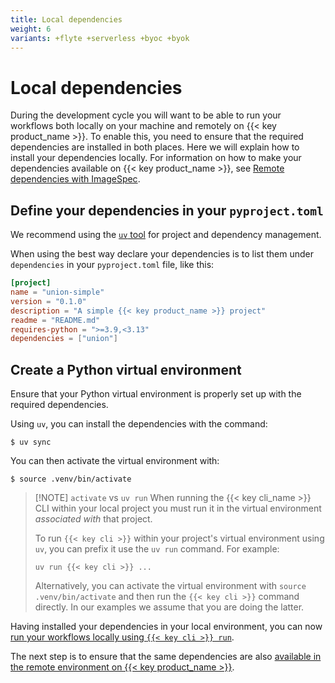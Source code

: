 ```yaml
---
title: Local dependencies
weight: 6
variants: +flyte +serverless +byoc +byok
---
```


# Local dependencies

During the development cycle you will want to be able to run your workflows both locally on your machine and remotely on {{< key product_name >}}.
To enable this, you need to ensure that the required dependencies are installed in both places.
Here we will explain how to install your dependencies locally.
For information on how to make your dependencies available on {{< key product_name >}}, see [Remote dependencies with ImageSpec](./remote-dependencies-with-image-spec.md).

## Define your dependencies in your `pyproject.toml`

We recommend using the [`uv` tool](https://docs.astral.sh/uv/) for project and dependency management.

When using the best way declare your dependencies is to list them under `dependencies` in your `pyproject.toml` file, like this:

```toml
[project]
name = "union-simple"
version = "0.1.0"
description = "A simple {{< key product_name >}} project"
readme = "README.md"
requires-python = ">=3.9,<3.13"
dependencies = ["union"]
```

## Create a Python virtual environment

Ensure that your Python virtual environment is properly set up with the required dependencies.

Using `uv`, you can install the dependencies with the command:

```shell
$ uv sync
```

You can then activate the virtual environment with:

```shell
$ source .venv/bin/activate
```

> [!NOTE] `activate` vs `uv run`
> When running the {{< key cli_name >}} CLI within your local project you must run it in the virtual environment _associated with_ that project.
>
> To run `{{< key cli >}}` within your project's virtual environment using `uv`, you can prefix it use the `uv run` command. For example:
>
> `uv run {{< key cli >}} ...`
>
> Alternatively, you can activate the virtual environment with `source .venv/bin/activate` and then run the `{{< key cli >}}` command directly.
> In our examples we assume that you are doing the latter.

Having installed your dependencies in your local environment, you can now [run your workflows locally using `{{< key cli >}} run`](./running-your-code.md).

The next step is to ensure that the same dependencies are also [available in the remote environment on {{< key product_name >}}](./remote-dependencies-with-image-spec.md).
